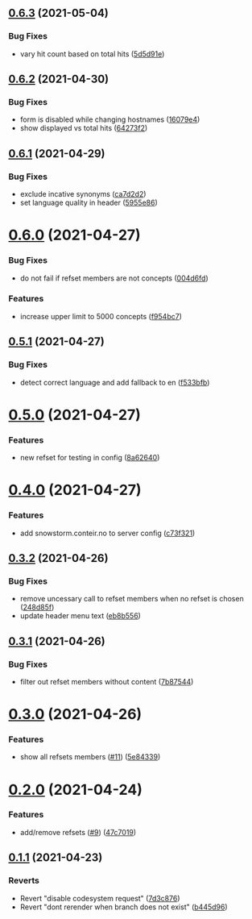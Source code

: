 ## [0.6.3](https://github.com/netliferesearch/snomed-search/compare/v0.6.2...v0.6.3) (2021-05-04)


### Bug Fixes

* vary hit count based on total hits ([5d5d91e](https://github.com/netliferesearch/snomed-search/commit/5d5d91ea13de3608788498f90ce9ddca6aab2242))



## [0.6.2](https://github.com/netliferesearch/snomed-search/compare/v0.6.1...v0.6.2) (2021-04-30)


### Bug Fixes

* form is disabled while changing hostnames ([16079e4](https://github.com/netliferesearch/snomed-search/commit/16079e49f9c7c000e65674e4ec301f817dcc6e6d))
* show displayed vs total hits ([64273f2](https://github.com/netliferesearch/snomed-search/commit/64273f2f51963460fc4caf52fb96202b341b8d02))



## [0.6.1](https://github.com/netliferesearch/snomed-search/compare/v0.6.0...v0.6.1) (2021-04-29)


### Bug Fixes

* exclude incative synonyms ([ca7d2d2](https://github.com/netliferesearch/snomed-search/commit/ca7d2d220855ccc3a98a85aa37e4ce658390eece))
* set language quality in header ([5955e86](https://github.com/netliferesearch/snomed-search/commit/5955e86ca524e65142be60989a809a40cec3f82d))



# [0.6.0](https://github.com/netliferesearch/snomed-search/compare/v0.5.1...v0.6.0) (2021-04-27)


### Bug Fixes

* do not fail if refset members are not concepts ([004d6fd](https://github.com/netliferesearch/snomed-search/commit/004d6fdf47af08c7dfab0dd05e61ff59e2f5dee9))


### Features

* increase upper limit to 5000 concepts ([f954bc7](https://github.com/netliferesearch/snomed-search/commit/f954bc72444299d338750da30871fe639538cd05))



## [0.5.1](https://github.com/netliferesearch/snomed-search/compare/v0.5.0...v0.5.1) (2021-04-27)


### Bug Fixes

* detect correct language and add fallback to en ([f533bfb](https://github.com/netliferesearch/snomed-search/commit/f533bfb653da216e3e06b2153d0b5a7693f670d8))



# [0.5.0](https://github.com/netliferesearch/snomed-search/compare/v0.4.0...v0.5.0) (2021-04-27)


### Features

* new refset for testing in config ([8a62640](https://github.com/netliferesearch/snomed-search/commit/8a626405a782c601ea44213fa4e1257c91a78904))



# [0.4.0](https://github.com/netliferesearch/snomed-search/compare/v0.3.2...v0.4.0) (2021-04-27)


### Features

* add snowstorm.conteir.no to server config ([c73f321](https://github.com/netliferesearch/snomed-search/commit/c73f3211e56b448ffa03007d3dc2b410029eff65))



## [0.3.2](https://github.com/netliferesearch/snomed-search/compare/v0.3.1...v0.3.2) (2021-04-26)


### Bug Fixes

* remove uncessary call to refset members when no refset is chosen ([248d85f](https://github.com/netliferesearch/snomed-search/commit/248d85f7adeaf07c0725f3db60a244b7cc5d9cc0))
* update header menu text ([eb8b556](https://github.com/netliferesearch/snomed-search/commit/eb8b556042a3044d532ab269e56b1f2efc0da6f5))



## [0.3.1](https://github.com/netliferesearch/snomed-search/compare/v0.3.0...v0.3.1) (2021-04-26)


### Bug Fixes

* filter out refset members without content ([7b87544](https://github.com/netliferesearch/snomed-search/commit/7b87544a254910717af43ec540e9c79611f3706e))



# [0.3.0](https://github.com/netliferesearch/snomed-search/compare/v0.2.0...v0.3.0) (2021-04-26)


### Features

* show all refsets members ([#11](https://github.com/netliferesearch/snomed-search/issues/11)) ([5e84339](https://github.com/netliferesearch/snomed-search/commit/5e8433925d63f9b955c4144cb0226297aa84b56e))



# [0.2.0](https://github.com/netliferesearch/snomed-search/compare/v0.1.1...v0.2.0) (2021-04-24)


### Features

* add/remove refsets ([#9](https://github.com/netliferesearch/snomed-search/issues/9)) ([47c7019](https://github.com/netliferesearch/snomed-search/commit/47c7019b166819097254c5f2f25ef2cbf11a66ba))



## [0.1.1](https://github.com/netliferesearch/snomed-search/compare/b445d966fbbe18c83c59fc16cdd8cd7ca000c4ff...v0.1.1) (2021-04-23)


### Reverts

* Revert "disable codesystem request" ([7d3c876](https://github.com/netliferesearch/snomed-search/commit/7d3c876d6686271e22aac14b6f218fc42eb53f13))
* Revert "dont rerender when branch does not exist" ([b445d96](https://github.com/netliferesearch/snomed-search/commit/b445d966fbbe18c83c59fc16cdd8cd7ca000c4ff))



